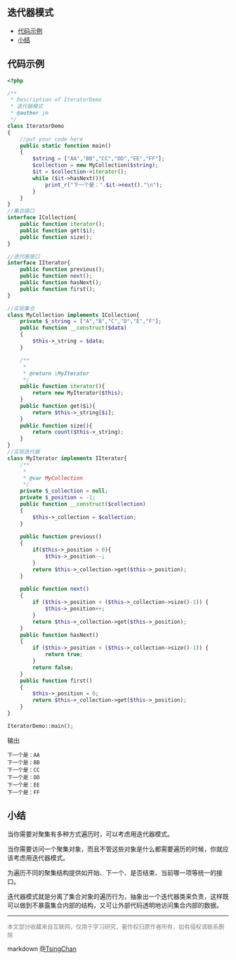 迭代器模式
----
<!-- TOC -->

- [代码示例](#代码示例)
- [小结](#小结)

<!-- /TOC -->

## 代码示例

```php
<?php

/**
 * Description of IteratorDemo
 * 迭代器模式
 * @author jm
 */
class IteratorDemo
{
    //put your code here
    public static function main()
    {
        $string = ["AA","BB","CC","DD","EE","FF"];
        $collection = new MyCollection($string);
        $it = $collection->iterator();
        while ($it->hasNext()){
            print_r("下一个是：".$it->next()."\n");
        }
    }
}
//集合接口
interface ICollection{
    public function iterator();
    public function get($i);
    public function size();
}

//迭代器接口
interface IIterator{
    public function previous();
    public function next();
    public function hasNext();
    public function first();
}

//实现集合
class MyCollection implements ICollection{
    private $_string = ["A","B","C","D","E","F"];
    public function __construct($data)
    {
        $this->_string = $data;
    }

    /**
     * 
     * @return \MyIterator
     */
    public function iterator(){
        return new MyIterator($this);
    }
    public function get($i){
        return $this->_string[$i];
    }
    public function size(){
        return count($this->_string);
    }
}
//实现迭代器
class MyIterator implements IIterator{
    /**
     *
     * @var MyCollection 
     */
    private $_collection = null;
    private $_position = -1;
    public function __construct($collection)
    {
        $this->_collection = $collection;
    }
    
    public function previous()
    {
        if($this->_position > 0){
            $this->_position--;
        }
        return $this->_collection->get($this->_position);
    }
    
    public function next()
    {
        if ($this->_position < ($this->_collection->size()-1)) {
            $this->_position++;
        }
        return $this->_collection->get($this->_position);
    }
    public function hasNext()
    {
        if ($this->_position < ($this->_collection->size()-1)) {
            return true;
        }
        return false;
    }
    public function first()
    {
        $this->_position = 0;
        return $this->_collection->get($this->_position);
    }
}

IteratorDemo::main();

```
输出
```
下一个是：AA
下一个是：BB
下一个是：CC
下一个是：DD
下一个是：EE
下一个是：FF
```

## 小结

当你需要对聚集有多种方式遍历时，可以考虑用迭代器模式。

当你需要访问一个聚集对象，而且不管这些对象是什么都需要遍历的时候，你就应该考虑用迭代器模式。

为遍历不同的聚集结构提供如开始、下一个、是否结束、当前哪一项等统一的接口。

迭代器模式就是分离了集合对象的遍历行为，抽象出一个迭代器类来负责，这样既可以做到不暴露集合内部的结构，又可让外部代码透明地访问集合内部的数据。

----
<font size=2 color='grey'>本文部分收藏来自互联网，仅用于学习研究，著作权归原作者所有，如有侵权请联系删除</font>

markdown [@TsingChan](http://www.9ong.com/) 